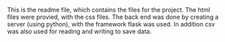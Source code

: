 This is the readme file, which contains the files for the project.
The html files were provied, with the css files.  The back end was done by creating a 
server (using python), with the framework flask was used.  In addition csv was also
used for reading and writing to  save data.
